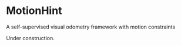 # MotionHint
A self-supervised visual odometry framework with motion constraints

Under construction.

